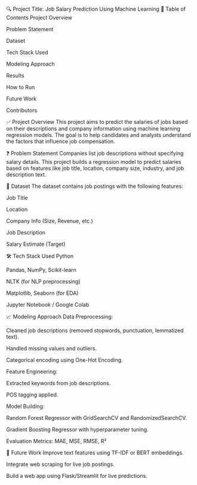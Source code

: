 🔍 Project Title: Job Salary Prediction Using Machine Learning
📌 Table of Contents
Project Overview

Problem Statement

Dataset

Tech Stack Used

Modeling Approach

Results

How to Run

Future Work

Contributors

✅ Project Overview
This project aims to predict the salaries of jobs based on their descriptions and company information using machine learning regression models. The goal is to help candidates and analysts understand the factors that influence job compensation.

❓ Problem Statement
Companies list job descriptions without specifying salary details. This project builds a regression model to predict salaries based on features like job title, location, company size, industry, and job description text.

📂 Dataset
The dataset contains job postings with the following features:

Job Title

Location

Company Info (Size, Revenue, etc.)

Job Description

Salary Estimate (Target)

🛠️ Tech Stack Used
Python

Pandas, NumPy, Scikit-learn

NLTK (for NLP preprocessing)

Matplotlib, Seaborn (for EDA)

Jupyter Notebook / Google Colab

📈 Modeling Approach
Data Preprocessing:

Cleaned job descriptions (removed stopwords, punctuation, lemmatized text).

Handled missing values and outliers.

Categorical encoding using One-Hot Encoding.

Feature Engineering:

Extracted keywords from job descriptions.

POS tagging applied.

Model Building:

Random Forest Regressor with GridSearchCV and RandomizedSearchCV.

Gradient Boosting Regressor with hyperparameter tuning.

Evaluation Metrics: MAE, MSE, RMSE, R²

🔮 Future Work
Improve text features using TF-IDF or BERT embeddings.

Integrate web scraping for live job postings.

Build a web app using Flask/Streamlit for live predictions.

